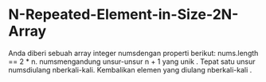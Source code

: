 # N-Repeated-Element-in-Size-2N-Array
Anda diberi sebuah array integer numsdengan properti berikut:  nums.length == 2 * n. numsmengandung unsur-unsur n + 1 yang unik . Tepat satu unsur numsdiulang nberkali-kali. Kembalikan elemen yang diulang nberkali-kali .

